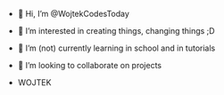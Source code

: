 - 👋 Hi, I’m @WojtekCodesToday
- 👀 I’m interested in creating things, changing things ;D
- 🌱 I’m  (not) currently learning in school and in tutorials
- 💞️ I’m looking to collaborate on projects

- WOJTEK
